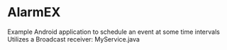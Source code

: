 # AlarmEX
Example Android application to schedule an event at some time intervals 
Utilizes a Broadcast receiver: MyService.java
